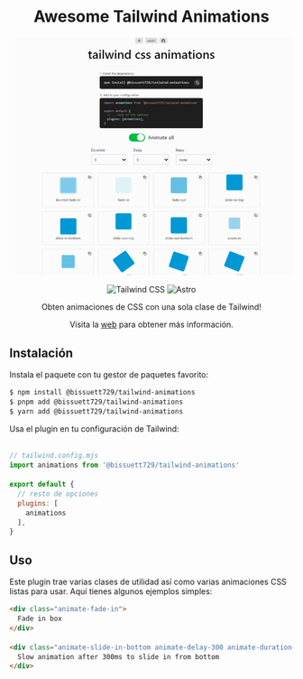 <div align="center">

# Awesome Tailwind Animations

![web](./lib/imgs/web.jpg)

![Tailwind
CSS](https://img.shields.io/badge/Tailwind%20CSS-3.4.1-blue?style=for-the-badge&logo=tailwind-css)
![Astro](https://img.shields.io/badge/Astro-4.3.3-orange?style=for-the-badge&logo=astro)

Obten animaciones de CSS con una sola clase de Tailwind!

Visita la [web](https://tailwindcss-animations.vercel.app/) para obtener más
información.

</div>

## Instalación

Instala el paquete con tu gestor de paquetes favorito:

```sh
$ npm install @bissuett729/tailwind-animations
$ pnpm add @bissuett729/tailwind-animations
$ yarn add @bissuett729/tailwind-animations
```

Usa el plugin en tu configuración de Tailwind:

```js

// tailwind.config.mjs
import animations from '@bissuett729/tailwind-animations'

export default {
  // resto de opciones
  plugins: [
    animations
  ],
}

```

## Uso

Este plugin trae varias clases de utilidad así como varias animaciones CSS listas para usar. Aquí tienes algunos ejemplos simples:

```html
<div class="animate-fade-in">
  Fade in box
</div>

<div class="animate-slide-in-bottom animate-delay-300 animate-duration-slow">
  Slow animation after 300ms to slide in from bottom
</div>
```